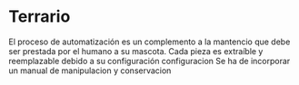 # Terrario
El proceso de automatización  es un complemento a la mantencio que debe ser prestada por el humano a su mascota.
Cada pieza es extraíble y reemplazable debido a su configuración configuracion
Se ha de incorporar un  manual de manipulacion y conservacion
